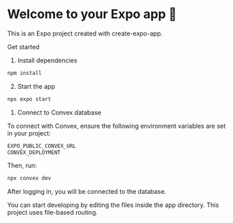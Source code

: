 # Welcome to your Expo app 👋

This is an Expo project created with create-expo-app.

Get started

1. Install dependencies

```bash
npm install
```

2. Start the app

```bash
npx expo start
```

1. Connect to Convex database

To connect with Convex, ensure the following environment variables are set in your project:

```bash
EXPO_PUBLIC_CONVEX_URL
CONVEX_DEPLOYMENT
```

Then, run:

```bash
npx convex dev
```

After logging in, you will be connected to the database.

You can start developing by editing the files inside the app directory. This project uses file-based routing.
